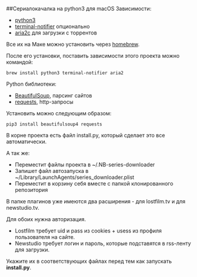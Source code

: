 ##Сериалокачалка на python3 для macOS
Зависимости:
* [python3](https://www.python.org/download/releases/3.0/)
* [terminal-notifier](https://github.com/julienXX/terminal-notifier) опционально
* [aria2c](https://aria2.github.io) для загрузки с торрентов

Все их на Маке можно установить через [homebrew](http://brew.sh).

После его установки, поставить зависимости этого проекта можно командой:

```brew install python3 terminal-notifier aria2```

Python библиотеки:
* [BeautifulSoup](https://www.crummy.com/software/BeautifulSoup/), парсинг сайтов
* [requests](http://docs.python-requests.org/en/master/), http-запросы

Установить можно следующим образом:

```pip3 install beautifulsoup4 requests```

В корне проекта есть файл install.py, который сделает это все автоматически.

А так же:
* Переместит файлы проекта в ~/.NB-series-downloader
* Запишет файл автозапуска в ~/Library/LaunchAgents/series_downloader.plist
* Переместит в корзину себя вместе с папкой клонированного репозитория

В папке плагинов уже имеются два расширения - для lostfilm.tv и для newstudio.tv.

Для обоих нужна авторизация.

* Lostfilm требует uid и pass из cookies + usess из профиля пользователя на сайте.
* Newstudio требует логин и пароль, которые подставятся в rss-ленту для загрузки.

Укажите их в соответствующих файлах перед тем как запускать **install.py**.
